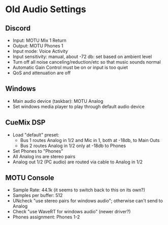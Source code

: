 # Old Audio Settings

## Discord

- Input: MOTU Mix 1 Return
- Output: MOTU Phones 1
- Input mode: Voice Activity
- Input sensitivity: manual, about -72 db: set based on ambient level
- Turn off all noise canceling/reduction/etc so that music sounds normal
- Automatic Gain Control must be on or input is too quiet
- QoS and attenuation are off

## Windows

- Main audio device (taskbar): MOTU Analog
- Set windows media player to play through default audio device

## CueMix DSP

- Load "default" preset:
    - Bus 1 routes Analog in 1/2 and Mic in 1, both at -18db, to Main Outs
    - Bus 2 routes Analog in 1/2 only at -18db to Phones
- Set Phones to "Phones"
- All Analog ins are stereo pairs
- Analog out 1/2 (PC audio) are routed via cable to Analog in 1/2

## MOTU Console

- Sample Rate: 44.1k (it seems to switch back to this on its own?)
- Samples per buffer: 512
- UNcheck "use stereo pairs for windows audio"; otherwise can't send to Analog
- Check "use WaveRT for windows audio" (newer driver?)
- Phones assignment: Phones 1-2